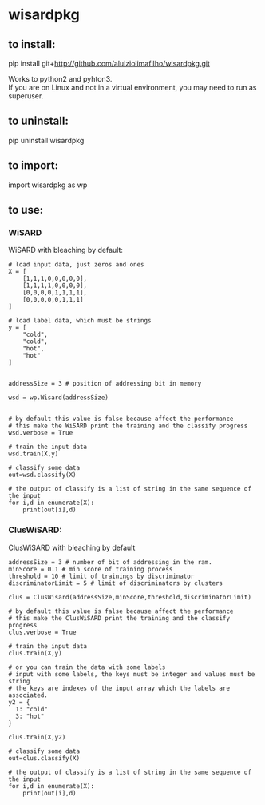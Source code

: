 # wisardpkg
## to install:
   pip install git+http://github.com/aluiziolimafilho/wisardpkg.git

Works to python2 and pyhton3.  
If you are on Linux and not in a virtual environment, you may need to run as superuser.

## to uninstall:
   pip uninstall wisardpkg

## to import:
   import wisardpkg as wp

## to use:
### WiSARD
WiSARD with bleaching by default:

    # load input data, just zeros and ones  
    X = [
        [1,1,1,0,0,0,0,0],
        [1,1,1,1,0,0,0,0],
        [0,0,0,0,1,1,1,1],
        [0,0,0,0,0,1,1,1]
    ]

    # load label data, which must be strings
    y = [
        "cold",
        "cold",
        "hot",
        "hot"
    ]


    addressSize = 3 # position of addressing bit in memory

    wsd = wp.Wisard(addressSize)


    # by default this value is false because affect the performance
    # this make the WiSARD print the training and the classify progress
    wsd.verbose = True

    # train the input data
    wsd.train(X,y)

    # classify some data
    out=wsd.classify(X)

    # the output of classify is a list of string in the same sequence of the input
    for i,d in enumerate(X):
        print(out[i],d)

### ClusWiSARD:
ClusWiSARD with bleaching by default

    addressSize = 3 # number of bit of addressing in the ram.
    minScore = 0.1 # min score of training process
    threshold = 10 # limit of trainings by discriminator
    discriminatorLimit = 5 # limit of discriminators by clusters

    clus = ClusWisard(addressSize,minScore,threshold,discriminatorLimit)

    # by default this value is false because affect the performance
    # this make the ClusWiSARD print the training and the classify progress
    clus.verbose = True

    # train the input data
    clus.train(X,y)

    # or you can train the data with some labels
    # input with some labels, the keys must be integer and values must be string
    # the keys are indexes of the input array which the labels are associated.
    y2 = {
      1: "cold"
      3: "hot"
    }

    clus.train(X,y2)

    # classify some data
    out=clus.classify(X)

    # the output of classify is a list of string in the same sequence of the input
    for i,d in enumerate(X):
        print(out[i],d)
